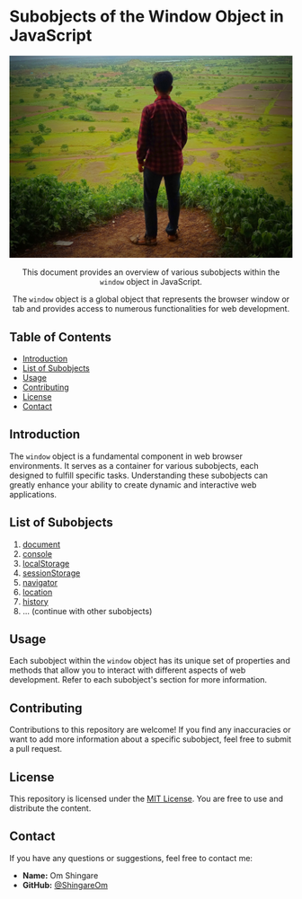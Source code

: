 # Subobjects of the Window Object in JavaScript

<p align="center">
  <img src="/omshingare.jpg" alt="Window Object">
</p>

<div align="center">  
  <p>This document provides an overview of various subobjects within the <code>window</code> object in JavaScript.</p>
  <p>The <code>window</code> object is a global object that represents the browser window or tab and provides access to numerous functionalities for web development.</p>
</div>

## Table of Contents

- [Introduction](#introduction)
- [List of Subobjects](#list-of-subobjects)
- [Usage](#usage)
- [Contributing](#contributing)
- [License](#license)
- [Contact](#contact)

## Introduction

The `window` object is a fundamental component in web browser environments. It serves as a container for various subobjects, each designed to fulfill specific tasks. Understanding these subobjects can greatly enhance your ability to create dynamic and interactive web applications.

## List of Subobjects

1. [document](#document)
2. [console](#console)
3. [localStorage](#localstorage)
4. [sessionStorage](#sessionstorage)
5. [navigator](#navigator)
6. [location](#location)
7. [history](#history)
8. ... (continue with other subobjects)

## Usage

Each subobject within the `window` object has its unique set of properties and methods that allow you to interact with different aspects of web development. Refer to each subobject's section for more information.

## Contributing

Contributions to this repository are welcome! If you find any inaccuracies or want to add more information about a specific subobject, feel free to submit a pull request.

## License

This repository is licensed under the [MIT License](LICENSE). You are free to use and distribute the content.

## Contact

If you have any questions or suggestions, feel free to contact me:

- **Name:** Om Shingare
- **GitHub:** [@ShingareOm](https://github.com/ShingareOm)
